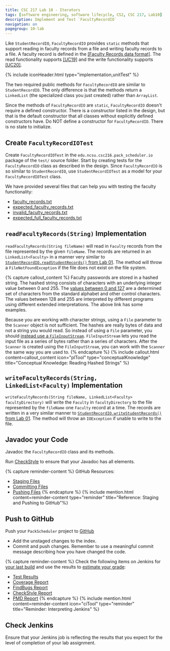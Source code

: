 ```yaml
---
title: CSC 217 Lab 10 - Iterators
tags: [software engineering, software lifecycle, CS2, CSC 217, Lab10]
description: Implement and Test `FacultyRecordIO`
navigation: on
pagegroup: 10-lab
---
```




Like `StudentRecordIO`, `FacultyRecordIO` provides `static` methods that support reading in faculty records from a file and writing faculty records to a file.  A faculty record is defined in the [[Faculty Records data format]](10-lab-requirements#faculty-records).  The read functionality supports [[UC19]](10-lab-requirements#uc19) and the write functionality supports [[UC20]](10-lab-requirements#uc20).

{% include iconHeader.html type="implementation,unitTest" %}

The two required public methods for `FacultyRecordIO` are similar to `StudentRecordIO`.  The only difference is that the methods return a `LinkedList` (the specialized class you just created) rather than `ArrayList`.

Since the methods of `FacultyRecordIO` are `static`, `FacultyRecordIO` doesn't require a defined constructor.  There is a constructor listed in the design, but that is the default constructor that all classes without explicitly defined constructors have.  Do NOT define a constructor for `FacultyRecordIO`.  There is no state to initialize.


## Create `FacultyRecordIOTest`
Create `FacultyRecordIOTest` in the `edu.ncsu.csc216.pack_scheduler.io` package of the `test/` source folder.  Start by creating tests for the `FacultyRecordIO` class as described in the design.   Since `FacultyRecordIO` is so similar to `StudentRecordIO`,   use `StudentRecordIOTest` as a model for your `FacultyRecordIOTest` class.

We have provided several files that can help you with testing the faculty functionality:

  * [faculty_records.txt](files/faculty_records.txt)
  * [expected_faculty_records.txt](files/expected_faculty_records.txt)
  * [invalid_faculty_records.txt](files/invalid_faculty_records.txt)
  * [expected_full_faculty_records.txt](files/expected_full_faculty_records.txt)


## `readFacultyRecords(String)` Implementation
`readFacultyRecords(String fileName)` will read in `Faculty` records from the file represented by the given `fileName`.  The records are returned in an `LinkedList<Faculty>` in a manner very similar to [`StudentRecordIO.readStudentRecords()` from Lab 01](../01-lab/01-lab-studentrecordio).  The method will throw a `FileNotFoundException` if the file does not exist on the file system. 

{% capture callout_content %}
Faculty passwords are stored in a hashed string.  The hashed string consists of characters with an underlying integer value between 0 and 255.  The [values between 0 and 127](http://www.asciitable.com/) are a determined set of characters from the standard alphabet and other control characters.  The values between 128 and 255 are interpreted by different programs using different extended interpretations.  The above link has some examples.

Because you are working with character strings, using a `File` parameter to the `Scanner` object is not sufficient.  The hashes are really bytes of data and not a string you would read.  So instead of using a `File` parameter, you should [instead use a `FileInputStream`](https://docs.oracle.com/javase/8/docs/api/java/io/FileInputStream.html).  `FileInputStream` lets you read the input file as a series of bytes rather than a series of characters.  After the `Scanner` is created using the `FileInputStream`, you can work with the `Scanner` the same way you are used to.
{% endcapture %}
{% include callout.html content=callout_content icon="plTool" type="conceptualKnowledge" title="Conceptual Knowledge: Reading Hashed Strings" %}


## `writeFacultyRecords(String, LinkedList<Faculty)` Implementation
`writeFacultyRecords(String fileName, LinkedList<Faculty> facultyDirectory)` will write the `Faculty` in `facultyDirectory` to the file represented by the `fileName` one `Faculty` record at a time.  The records are written in a very similar manner to [`StudentRecordIO.writeStudentRecords()` from Lab 01](../01-lab/01-lab-studentrecordio).  The method will throw an `IOException` if unable to write to the file.


## Javadoc your Code
Javadoc the `FacultyRecordIO` class and its methods. 

Run [CheckStyle](../../gp1/gp1-static-analysis#checkstyle) to ensure that your Javadoc has all elements.

{% capture reminder-content %} 
GitHub Resources:

  * [Staging Files](https://pages.github.ncsu.edu/engr-csc-software-development/practices-tools/git/git-staging)
  * [Committing Files](https://pages.github.ncsu.edu/engr-csc-software-development/practices-tools/git/git-commit)
  * [Pushing Files](https://pages.github.ncsu.edu/engr-csc-software-development/practices-tools/git/git-push)
{% endcapture %} {% include mention.html content=reminder-content type="reminder" title="Reference: Staging and Pushing to GitHub"%}
## Push to GitHub
Push your `PackScheduler` project to [GitHub](https://github.ncsu.edu)

  * Add the unstaged changes to the index.
  * Commit and push changes.  Remember to use a meaningful commit message describing how you have changed the code.  


{% capture reminder-content %}
Check the following items on Jenkins for [your last build](https://pages.github.ncsu.edu/engr-csc-software-development/practices-tools/jenkins/#build-summary-page) and use the results to [estimate your grade](https://pages.github.ncsu.edu/engr-csc-software-development/practices-tools/jenkins/#grade-estimation-example):

  * [Test Results](https://pages.github.ncsu.edu/engr-csc-software-development/practices-tools/jenkins/#test-results)
  * [Coverage Report](https://pages.github.ncsu.edu/engr-csc-software-development/practices-tools/jenkins/#coverage-report)
  * [FindBugs Report](https://pages.github.ncsu.edu/engr-csc-software-development/practices-tools/jenkins/#findbugs-report)
  * [CheckStyle Report](https://pages.github.ncsu.edu/engr-csc-software-development/practices-tools/jenkins/#checkstyle-report)
  * [PMD Report](https://pages.github.ncsu.edu/engr-csc-software-development/practices-tools/jenkins/#pmd-report)
{% endcapture %}
{% include mention.html content=reminder-content icon="ciTool" type="reminder" title="Reminder: Interpreting Jenkins" %}
## Check Jenkins
Ensure that your Jenkins job is reflecting the results that you expect for the level of completion of your lab assignment.

